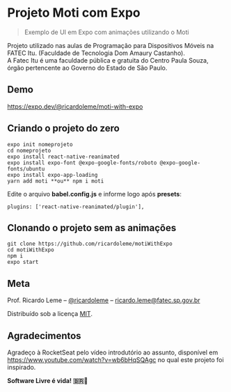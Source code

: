 # Projeto Moti com Expo
> Exemplo de UI em Expo com animações utilizando o Moti

Projeto utilizado nas aulas de Programação para Dispositivos Móveis na FATEC Itu. (Faculdade de Tecnologia Dom Amaury Castanho).  
A Fatec Itu é uma faculdade pública e gratuita do Centro Paula Souza, órgão pertencente ao Governo do Estado de São Paulo. 

## Demo
<https://expo.dev/@ricardoleme/moti-with-expo>

## Criando o projeto do zero
```
expo init nomeprojeto
cd nomeprojeto
expo install react-native-reanimated
expo install expo-font @expo-google-fonts/roboto @expo-google-fonts/ubuntu
expo install expo-app-loading
yarn add moti **ou** npm i moti
```

Edite o arquivo **babel.config.js** e informe logo após **presets**:
```
plugins: ['react-native-reanimated/plugin'],
```
## Clonando o projeto sem as animações
```
git clone https://github.com/ricardoleme/motiWithExpo
cd motiWithExpo
npm i
expo start
```

## Meta

Prof. Ricardo Leme – [@ricardoleme](https://twitter.com/ricardorleme) – ricardo.leme@fatec.sp.gov.br

Distribuído sob a licença [MIT](https://opensource.org/licenses/MIT).



## Agradecimentos
Agradeço à RocketSeat pelo vídeo introdutório ao assunto, disponível em <https://www.youtube.com/watch?v=wb6bHqSQAgc> no qual este projeto foi inspirado.

**Software Livre é vida! :brazil:🐧**
